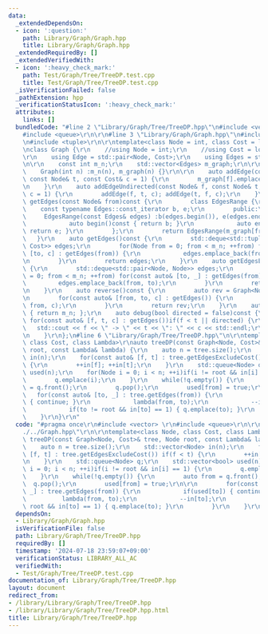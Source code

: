```yaml
---
data:
  _extendedDependsOn:
  - icon: ':question:'
    path: Library/Graph/Graph.hpp
    title: Library/Graph/Graph.hpp
  _extendedRequiredBy: []
  _extendedVerifiedWith:
  - icon: ':heavy_check_mark:'
    path: Test/Graph/Tree/TreeDP.test.cpp
    title: Test/Graph/Tree/TreeDP.test.cpp
  _isVerificationFailed: false
  _pathExtension: hpp
  _verificationStatusIcon: ':heavy_check_mark:'
  attributes:
    links: []
  bundledCode: "#line 2 \"Library/Graph/Tree/TreeDP.hpp\"\n#include <vector> \r\n\
    #include <queue>\r\n\r\n#line 3 \"Library/Graph/Graph.hpp\"\n#include <deque>\r\
    \n#include <tuple>\r\n\r\ntemplate<class Node = int, class Cost = long long>\r\
    \nclass Graph {\r\n    //using Node = int;\r\n    //using Cost = long long;\r\n\
    \r\n    using Edge = std::pair<Node, Cost>;\r\n    using Edges = std::vector<Edge>;\r\
    \n\r\n    const int m_n;\r\n    std::vector<Edges> m_graph;\r\n\r\npublic:\r\n\
    \    Graph(int n) :m_n(n), m_graph(n) {}\r\n\r\n    auto addEdge(const Node& f,\
    \ const Node& t, const Cost& c = 1) {\r\n        m_graph[f].emplace_back(t, c);\r\
    \n    }\r\n    auto addEdgeUndirected(const Node& f, const Node& t, const Cost&\
    \ c = 1) {\r\n        addEdge(f, t, c); addEdge(t, f, c);\r\n    }\r\n    auto\
    \ getEdges(const Node& from)const {\r\n        class EdgesRange {\r\n        \
    \    const typename Edges::const_iterator b, e;\r\n        public:\r\n       \
    \     EdgesRange(const Edges& edges) :b(edges.begin()), e(edges.end()) {}\r\n\
    \            auto begin()const { return b; }\r\n            auto end()const {\
    \ return e; }\r\n        };\r\n        return EdgesRange(m_graph[from]);\r\n \
    \   }\r\n    auto getEdges()const {\r\n        std::deque<std::tuple<Node, Node,\
    \ Cost>> edges;\r\n        for(Node from = 0; from < m_n; ++from) for(const auto&\
    \ [to, c] : getEdges(from)) {\r\n            edges.emplace_back(from, to, c);\r\
    \n        }\r\n        return edges;\r\n    }\r\n    auto getEdgesExcludeCost()const\
    \ {\r\n        std::deque<std::pair<Node, Node>> edges;\r\n        for(Node from\
    \ = 0; from < m_n; ++from) for(const auto& [to, _] : getEdges(from)) {\r\n   \
    \         edges.emplace_back(from, to);\r\n        }\r\n        return edges;\r\
    \n    }\r\n    auto reverse()const {\r\n        auto rev = Graph<Node, Cost>(m_n);\r\
    \n        for(const auto& [from, to, c] : getEdges()) {\r\n            rev.addEdge(to,\
    \ from, c);\r\n        }\r\n        return rev;\r\n    }\r\n    auto size()const\
    \ { return m_n; };\r\n    auto debug(bool directed = false)const {\r\n       \
    \ for(const auto& [f, t, c] : getEdges())if(f < t || directed) {\r\n         \
    \   std::cout << f << \" -> \" << t << \": \" << c << std::endl;\r\n        }\r\
    \n    }\r\n};\n#line 6 \"Library/Graph/Tree/TreeDP.hpp\"\n\r\ntemplate<class Node,\
    \ class Cost, class Lambda>\r\nauto treeDP(const Graph<Node, Cost>& tree, Node\
    \ root, const Lambda& lambda) {\r\n    auto n = tree.size();\r\n    std::vector<Node>\
    \ in(n);\r\n    for(const auto& [f, t] : tree.getEdgesExcludeCost()) if(f < t)\
    \ {\r\n        ++in[f]; ++in[t];\r\n    }\r\n    std::queue<Node> q;\r\n    std::vector<bool>\
    \ used(n);\r\n    for(Node i = 0; i < n; ++i)if(i != root && in[i] == 1) {\r\n\
    \        q.emplace(i);\r\n    }\r\n    while(!q.empty()) {\r\n        auto from\
    \ = q.front();\r\n        q.pop();\r\n        used[from] = true;\r\n\r\n     \
    \   for(const auto& [to, _] : tree.getEdges(from)) {\r\n            if(used[to])\
    \ { continue; }\r\n            lambda(from, to);\r\n            --in[to];\r\n\
    \            if(to != root && in[to] == 1) { q.emplace(to); }\r\n        }\r\n\
    \    }\r\n}\r\n"
  code: "#pragma once\r\n#include <vector> \r\n#include <queue>\r\n\r\n#include \"\
    ./../Graph.hpp\"\r\n\r\ntemplate<class Node, class Cost, class Lambda>\r\nauto\
    \ treeDP(const Graph<Node, Cost>& tree, Node root, const Lambda& lambda) {\r\n\
    \    auto n = tree.size();\r\n    std::vector<Node> in(n);\r\n    for(const auto&\
    \ [f, t] : tree.getEdgesExcludeCost()) if(f < t) {\r\n        ++in[f]; ++in[t];\r\
    \n    }\r\n    std::queue<Node> q;\r\n    std::vector<bool> used(n);\r\n    for(Node\
    \ i = 0; i < n; ++i)if(i != root && in[i] == 1) {\r\n        q.emplace(i);\r\n\
    \    }\r\n    while(!q.empty()) {\r\n        auto from = q.front();\r\n      \
    \  q.pop();\r\n        used[from] = true;\r\n\r\n        for(const auto& [to,\
    \ _] : tree.getEdges(from)) {\r\n            if(used[to]) { continue; }\r\n  \
    \          lambda(from, to);\r\n            --in[to];\r\n            if(to !=\
    \ root && in[to] == 1) { q.emplace(to); }\r\n        }\r\n    }\r\n}\r\n"
  dependsOn:
  - Library/Graph/Graph.hpp
  isVerificationFile: false
  path: Library/Graph/Tree/TreeDP.hpp
  requiredBy: []
  timestamp: '2024-07-18 23:59:07+09:00'
  verificationStatus: LIBRARY_ALL_AC
  verifiedWith:
  - Test/Graph/Tree/TreeDP.test.cpp
documentation_of: Library/Graph/Tree/TreeDP.hpp
layout: document
redirect_from:
- /library/Library/Graph/Tree/TreeDP.hpp
- /library/Library/Graph/Tree/TreeDP.hpp.html
title: Library/Graph/Tree/TreeDP.hpp
---
```

